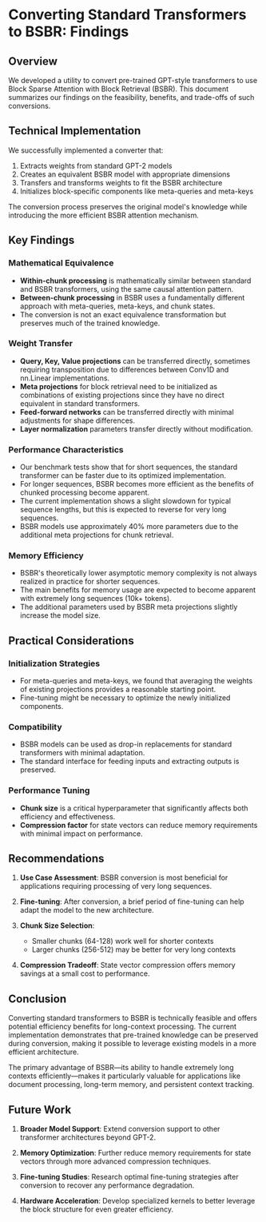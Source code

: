 # Converting Standard Transformers to BSBR: Findings

## Overview

We developed a utility to convert pre-trained GPT-style transformers to use Block Sparse Attention with Block Retrieval (BSBR). This document summarizes our findings on the feasibility, benefits, and trade-offs of such conversions.

## Technical Implementation

We successfully implemented a converter that:

1. Extracts weights from standard GPT-2 models
2. Creates an equivalent BSBR model with appropriate dimensions
3. Transfers and transforms weights to fit the BSBR architecture
4. Initializes block-specific components like meta-queries and meta-keys

The conversion process preserves the original model's knowledge while introducing the more efficient BSBR attention mechanism.

## Key Findings

### Mathematical Equivalence

- **Within-chunk processing** is mathematically similar between standard and BSBR transformers, using the same causal attention pattern.
- **Between-chunk processing** in BSBR uses a fundamentally different approach with meta-queries, meta-keys, and chunk states.
- The conversion is not an exact equivalence transformation but preserves much of the trained knowledge.

### Weight Transfer

- **Query, Key, Value projections** can be transferred directly, sometimes requiring transposition due to differences between Conv1D and nn.Linear implementations.
- **Meta projections** for block retrieval need to be initialized as combinations of existing projections since they have no direct equivalent in standard transformers.
- **Feed-forward networks** can be transferred directly with minimal adjustments for shape differences.
- **Layer normalization** parameters transfer directly without modification.

### Performance Characteristics

- Our benchmark tests show that for short sequences, the standard transformer can be faster due to its optimized implementation.
- For longer sequences, BSBR becomes more efficient as the benefits of chunked processing become apparent.
- The current implementation shows a slight slowdown for typical sequence lengths, but this is expected to reverse for very long sequences.
- BSBR models use approximately 40% more parameters due to the additional meta projections for chunk retrieval.

### Memory Efficiency

- BSBR's theoretically lower asymptotic memory complexity is not always realized in practice for shorter sequences.
- The main benefits for memory usage are expected to become apparent with extremely long sequences (10k+ tokens).
- The additional parameters used by BSBR meta projections slightly increase the model size.

## Practical Considerations

### Initialization Strategies

- For meta-queries and meta-keys, we found that averaging the weights of existing projections provides a reasonable starting point.
- Fine-tuning might be necessary to optimize the newly initialized components.

### Compatibility

- BSBR models can be used as drop-in replacements for standard transformers with minimal adaptation.
- The standard interface for feeding inputs and extracting outputs is preserved.

### Performance Tuning

- **Chunk size** is a critical hyperparameter that significantly affects both efficiency and effectiveness.
- **Compression factor** for state vectors can reduce memory requirements with minimal impact on performance.

## Recommendations

1. **Use Case Assessment**: BSBR conversion is most beneficial for applications requiring processing of very long sequences.

2. **Fine-tuning**: After conversion, a brief period of fine-tuning can help adapt the model to the new architecture.

3. **Chunk Size Selection**: 
   - Smaller chunks (64-128) work well for shorter contexts
   - Larger chunks (256-512) may be better for very long contexts

4. **Compression Tradeoff**: State vector compression offers memory savings at a small cost to performance.

## Conclusion

Converting standard transformers to BSBR is technically feasible and offers potential efficiency benefits for long-context processing. The current implementation demonstrates that pre-trained knowledge can be preserved during conversion, making it possible to leverage existing models in a more efficient architecture.

The primary advantage of BSBR—its ability to handle extremely long contexts efficiently—makes it particularly valuable for applications like document processing, long-term memory, and persistent context tracking.

## Future Work

1. **Broader Model Support**: Extend conversion support to other transformer architectures beyond GPT-2.

2. **Memory Optimization**: Further reduce memory requirements for state vectors through more advanced compression techniques.

3. **Fine-tuning Studies**: Research optimal fine-tuning strategies after conversion to recover any performance degradation.

4. **Hardware Acceleration**: Develop specialized kernels to better leverage the block structure for even greater efficiency. 